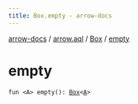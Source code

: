 ```yaml
---
title: Box.empty - arrow-docs
---
```


[arrow-docs](../../index.html) / [arrow.aql](../index.html) / [Box](index.html) / [empty](./empty.html)

# empty

`fun <A> empty(): `[`Box`](index.html)`<`[`A`](empty.html#A)`>`